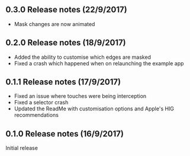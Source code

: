 0.3.0 Release notes (22/9/2017)
----

- Mask changes are now animated

0.2.0 Release notes (18/9/2017)
----

- Added the ability to customise which edges are masked
- Fixed a crash which happened when on relaunching the example app

0.1.1 Release notes (17/9/2017)
----

- Fixed an issue where touches were being interception
- Fixed a selector crash
- Updated the ReadMe with customisation options and Apple's HIG recommendations

0.1.0 Release notes (16/9/2017)
----

Initial release
